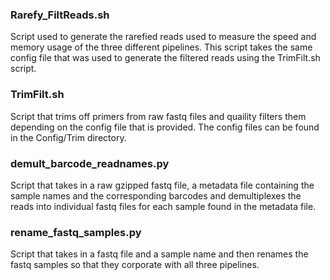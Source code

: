 ### Rarefy_FiltReads.sh

Script used to generate the rarefied reads used to measure the speed and memory usage of the three different pipelines. This script takes the same config file that was used to generate the filtered reads using the TrimFilt.sh script.

### TrimFilt.sh

Script that trims off primers from raw fastq files and quaility filters them depending on the config file that is provided. The config files can be found in the Config/Trim directory.

### demult_barcode_readnames.py

Script that takes in a raw gzipped fastq file, a metadata file containing the sample names and the corresponding barcodes and demultiplexes the reads into individual fastq files for each sample found in the metadata file.

### rename_fastq_samples.py
Script that takes in a fastq file and a sample name and then renames the fastq samples so that they corporate with all three pipelines.
